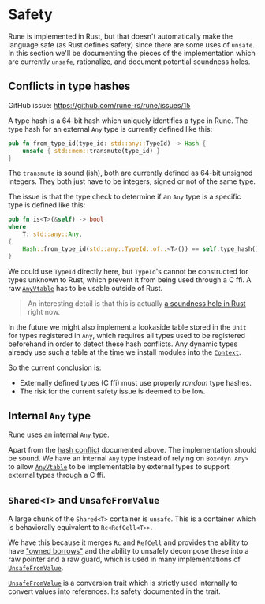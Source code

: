 # Safety

Rune is implemented in Rust, but that doesn't automatically make the language
safe (as Rust defines safety) since there are some uses of `unsafe`. In this
section we'll be documenting the pieces of the implementation which are
currently `unsafe`, rationalize, and document potential soundness holes.

## Conflicts in type hashes

GitHub issue: https://github.com/rune-rs/rune/issues/15

A type hash is a 64-bit hash which uniquely identifies a type in Rune. The type
hash for an external `Any` type is currently defined like this:

```rust
pub fn from_type_id(type_id: std::any::TypeId) -> Hash {
    unsafe { std::mem::transmute(type_id) }
}
```

The `transmute` is sound (ish), both are currently defined as 64-bit unsigned
integers. They both just have to be integers, signed or not of the same type.

The issue is that the type check to determine if an `Any` type is a specific
type is defined like this:

```rust
pub fn is<T>(&self) -> bool
where
    T: std::any::Any,
{
    Hash::from_type_id(std::any::TypeId::of::<T>()) == self.type_hash()
}
```

We could use `TypeId` directly here, but `TypeId`'s cannot be constructed for
types unknown to Rust, which prevent it from being used through a C ffi. A raw
[`AnyVtable`] has to be usable outside of Rust.

> An interesting detail is that this is actually [a soundness hole in Rust]
> right now.

In the future we might also implement a lookaside table stored in the `Unit` for
types registered in `Any`, which requires all types used to be registered
beforehand in order to detect these hash conflicts. Any dynamic types already
use such a table at the time we install modules into the [`Context`].

So the current conclusion is:
* Externally defined types (C ffi) must use properly *random* type hashes.
* The risk for the current safety issue is deemed to be low.

[`AnyVtable`]: https://github.com/rune-rs/rune/blob/e910fb9/crates/runestick/src/any.rs#L171
[a soundness hole in Rust]: https://github.com/rust-lang/rust/issues/10389
[`Context`]: https://docs.rs/runestick/0.6.16/runestick/struct.Context.html

## Internal `Any` type

Rune uses an [internal `Any` type].

Apart from the [hash conflict](#conflicts-in-type-hashes) documented above. The
implementation should be sound. We have an internal `Any` type instead of
relying on `Box<dyn Any>` to allow [`AnyVtable`] to be implementable by external
types to support external types through a C ffi.

[internal `Any` type]: https://docs.rs/runestick/0/runestick/struct.Any.html
[`AnyVtable`]: https://docs.rs/runestick/0/runestick/struct.AnyVtable.html

## `Shared<T>` and `UnsafeFromValue`

A large chunk of the `Shared<T>` container is `unsafe`. This is a container
which is behaviorally equivalent to `Rc<RefCell<T>>`.

We have this because it merges `Rc` and `RefCell` and provides the ability to
have ["owned borrows"] and the ability to unsafely decompose these into a raw
pointer and a raw guard, which is used in many implementations of
[`UnsafeFromValue`].

[`UnsafeFromValue`] is a conversion trait which is strictly used internally to
convert values into references. Its safety documented in the trait.

["owned borrows"]: https://docs.rs/runestick/0/runestick/struct.Shared.html#method.owned_ref
[`UnsafeFromValue`]: https://docs.rs/runestick/0/runestick/trait.UnsafeFromValue.html
